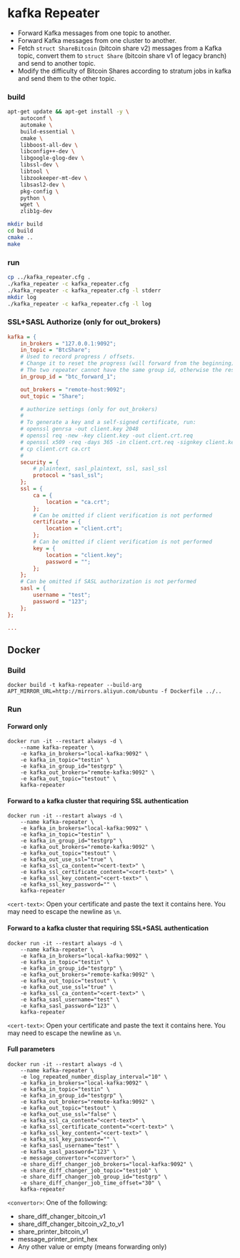 kafka Repeater
==================

* Forward Kafka messages from one topic to another.
* Forward Kafka messages from one cluster to another.
* Fetch `struct ShareBitcoin` (bitcoin share v2) messages from a Kafka topic, convert them to `struct Share` (bitcoin share v1 of legacy branch) and send to another topic.
* Modify the difficulty of Bitcoin Shares according to stratum jobs in kafka and send them to the other topic.

### build

```bash
apt-get update && apt-get install -y \
    autoconf \
    automake \
    build-essential \
    cmake \
    libboost-all-dev \
    libconfig++-dev \
    libgoogle-glog-dev \
    libssl-dev \
    libtool \
    libzookeeper-mt-dev \
    libsasl2-dev \
    pkg-config \
    python \
    wget \
    zlib1g-dev

mkdir build
cd build
cmake ..
make
```

### run

```bash
cp ../kafka_repeater.cfg .
./kafka_repeater -c kafka_repeater.cfg
./kafka_repeater -c kafka_repeater.cfg -l stderr
mkdir log
./kafka_repeater -c kafka_repeater.cfg -l log
```

### SSL+SASL Authorize (only for out_brokers)

```cfg
kafka = {
    in_brokers = "127.0.0.1:9092";
    in_topic = "BtcShare";
    # Used to record progress / offsets.
    # Change it to reset the progress (will forward from the beginning).
    # The two repeater cannot have the same group id, otherwise the result is undefined.
    in_group_id = "btc_forward_1";

    out_brokers = "remote-host:9092";
    out_topic = "Share";

    # authorize settings (only for out_brokers)
    #
    # To generate a key and a self-signed certificate, run:
    # openssl genrsa -out client.key 2048
    # openssl req -new -key client.key -out client.crt.req
    # openssl x509 -req -days 365 -in client.crt.req -signkey client.key -out client.crt
    # cp client.crt ca.crt
    #
    security = {
        # plaintext, sasl_plaintext, ssl, sasl_ssl
        protocol = "sasl_ssl";
    };
    ssl = {
        ca = {
            location = "ca.crt";
        };
        # Can be omitted if client verification is not performed
        certificate = {
            location = "client.crt";
        };
        # Can be omitted if client verification is not performed
        key = {
            location = "client.key";
            password = "";
        };
    };
    # Can be omitted if SASL authorization is not performed
    sasl = {
        username = "test";
        password = "123";
    };
};

...
```

## Docker

### Build

```
docker build -t kafka-repeater --build-arg APT_MIRROR_URL=http://mirrors.aliyun.com/ubuntu -f Dockerfile ../..
```

### Run

#### Forward only

```
docker run -it --restart always -d \
    --name kafka-repeater \
    -e kafka_in_brokers="local-kafka:9092" \
    -e kafka_in_topic="testin" \
    -e kafka_in_group_id="testgrp" \
    -e kafka_out_brokers="remote-kafka:9092" \
    -e kafka_out_topic="testout" \
    kafka-repeater
```


#### Forward to a kafka cluster that requiring SSL authentication

```
docker run -it --restart always -d \
    --name kafka-repeater \
    -e kafka_in_brokers="local-kafka:9092" \
    -e kafka_in_topic="testin" \
    -e kafka_in_group_id="testgrp" \
    -e kafka_out_brokers="remote-kafka:9092" \
    -e kafka_out_topic="testout" \
    -e kafka_out_use_ssl="true" \
    -e kafka_ssl_ca_content="<cert-text>" \
    -e kafka_ssl_certificate_content="<cert-text>" \
    -e kafka_ssl_key_content="<cert-text>" \
    -e kafka_ssl_key_password="" \
    kafka-repeater
```

`<cert-text>`: Open your certificate and paste the text it contains here. You may need to escape the newline as `\n`.

#### Forward to a kafka cluster that requiring SSL+SASL authentication

```
docker run -it --restart always -d \
    --name kafka-repeater \
    -e kafka_in_brokers="local-kafka:9092" \
    -e kafka_in_topic="testin" \
    -e kafka_in_group_id="testgrp" \
    -e kafka_out_brokers="remote-kafka:9092" \
    -e kafka_out_topic="testout" \
    -e kafka_out_use_ssl="true" \
    -e kafka_ssl_ca_content="<cert-text>" \
    -e kafka_sasl_username="test" \
    -e kafka_sasl_password="123" \
    kafka-repeater
```

`<cert-text>`: Open your certificate and paste the text it contains here. You may need to escape the newline as `\n`.


#### Full parameters

```
docker run -it --restart always -d \
    --name kafka-repeater \
    -e log_repeated_number_display_interval="10" \
    -e kafka_in_brokers="local-kafka:9092" \
    -e kafka_in_topic="testin" \
    -e kafka_in_group_id="testgrp" \
    -e kafka_out_brokers="remote-kafka:9092" \
    -e kafka_out_topic="testout" \
    -e kafka_out_use_ssl="false" \
    -e kafka_ssl_ca_content="<cert-text>" \
    -e kafka_ssl_certificate_content="<cert-text>" \
    -e kafka_ssl_key_content="<cert-text>" \
    -e kafka_ssl_key_password="" \
    -e kafka_sasl_username="test" \
    -e kafka_sasl_password="123" \
    -e message_convertor="<convertor>" \
    -e share_diff_changer_job_brokers="local-kafka:9092" \
    -e share_diff_changer_job_topic="testjob" \
    -e share_diff_changer_job_group_id="testgrp" \
    -e share_diff_changer_job_time_offset="30" \
    kafka-repeater
```

`<convertor>`: One of the following:
* share_diff_changer_bitcoin_v1
* share_diff_changer_bitcoin_v2_to_v1
* share_printer_bitcoin_v1
* message_printer_print_hex
* Any other value or empty (means forwarding only)
